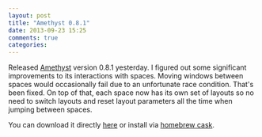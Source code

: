 ```yaml
---
layout: post
title: "Amethyst 0.8.1"
date: 2013-09-23 15:25
comments: true
categories: 
---
```


Released [Amethyst](http://ianyh.com/amethyst) version 0.8.1 yesterday. I
figured out some significant improvements to its interactions with
spaces. Moving windows between spaces would occasionally fail due to an
unfortunate race condition. That's been fixed. On top of that, each space now
has its own set of layouts so no need to switch layouts and reset layout
parameters all the time when jumping between spaces.

You can download it directly
[here](http://ianyh.com/amethyst/versions/Amethyst-0.8.1.zip) or install via
[homebrew cask](https://github.com/phinze/homebrew-cask).
